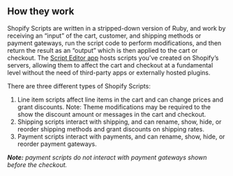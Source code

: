 ## How they work
Shopify Scripts are written in a stripped-down version of Ruby, and work by receiving an “input” of the cart, customer, and shipping methods or payment gateways, run the script code to perform modifications, and then return the result as an “output” which is then applied to the cart or checkout. The [Script Editor app](https://help.shopify.com/manual/apps/apps-by-shopify/script-editor) hosts scripts you’ve created on Shopify’s servers, allowing them to affect the cart and checkout at a fundamental level without the need of third-party apps or externally hosted plugins.

There are three different types of Shopify Scripts:

1. Line item scripts affect line items in the cart and can change prices and grant discounts. Note: Theme modifications may be required to the show the discount amount or messages in the cart and checkout.
2. Shipping scripts interact with shipping, and can rename, show, hide, or reorder shipping methods and grant discounts on shipping rates.
3. Payment scripts interact with payments, and can rename, show, hide, or reorder payment gateways.

_**Note:** payment scripts do not interact with payment gateways shown before the checkout._
